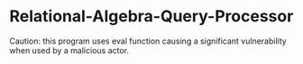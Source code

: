 # Relational-Algebra-Query-Processor

Caution: this program uses eval function causing a significant vulnerability when used by a malicious actor. 